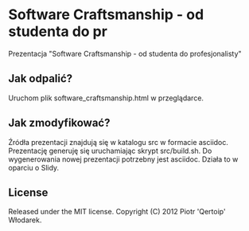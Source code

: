 # Software Craftsmanship - od studenta do pr

Prezentacja "Software Craftsmanship - od studenta do profesjonalisty"

## Jak odpalić?

Uruchom plik software_craftsmanship.html w przeglądarce.

## Jak zmodyfikować?

Źródła prezentacji znajdują się w katalogu src w formacie asciidoc. Prezentację generuję się uruchamiając skrypt src/build.sh. Do wygenerowania nowej prezentacji potrzebny jest asciidoc. Działa to w oparciu o Slidy.

## License

Released under the MIT license. Copyright (C) 2012 Piotr 'Qertoip' Włodarek.

